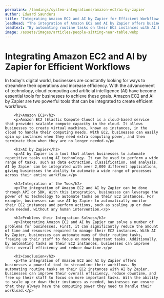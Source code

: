 ```yaml
---
permalink: /landings/system-integrations/amazon-ec2/ai-by-zapier
author: Edward Saunders
title: "Integrating Amazon EC2 and AI by Zapier for Efficient Workflows"
leadhead: "The integration of Amazon EC2 and AI by Zapier offers businesses a powerful tool to streamline their workflows"
leadtext: "By automating routine tasks on their EC2 instances with AI by Zapier, businesses can improve their overall efficiency, reduce downtime, and free up their staff to focus on more important tasks. With the ability to scale up or down their instances as needed, businesses can ensure that they always have the computing power they need to handle their workload."
image: /assets/images/articles/people-sitting-near-table.webp
---
```

<div class="arttext">        <h1>Integrating Amazon EC2 and AI by Zapier for Efficient Workflows</h2>
        <p>In today's digital world, businesses are constantly looking for ways to streamline their operations and increase efficiency. With the advancement of technology, cloud computing and artificial intelligence (AI) have become essential tools for businesses to achieve these goals. Amazon EC2 and AI by Zapier are two powerful tools that can be integrated to create efficient workflows.</p>
        
        <h2>Amazon EC2</h2>
        <p>Amazon EC2 (Elastic Compute Cloud) is a cloud-based service that provides scalable compute capacity in the cloud. It allows businesses to create virtual machines, known as instances, in the cloud to handle their computing needs. With EC2, businesses can easily spin up instances when they need extra computing power, and then terminate them when they are no longer needed.</p>
        
        <h2>AI by Zapier</h2>
        <p>AI by Zapier is a tool that allows businesses to automate repetitive tasks using AI technology. It can be used to perform a wide range of tasks, such as data extraction, classification, and analysis. AI by Zapier can be integrated with over 2,000 different applications, giving businesses the ability to automate a wide range of processes across their entire workflow.</p>
        
        <h2>Integration of the Two</h2>
        <p>The integration of Amazon EC2 and AI by Zapier can be done through API or SDK. With this integration, businesses can leverage the power of AI technology to automate tasks on their EC2 instances. For example, businesses can use AI by Zapier to automatically monitor their EC2 instances and perform actions, such as scaling up or down when needed, without any human intervention.</p>
        
        <h2>Problems their Integration Solves</h2>
        <p>Integrating Amazon EC2 and AI by Zapier can solve a number of problems for businesses. First, it can significantly reduce the amount of time and resources required to manage their EC2 instances. With AI by Zapier, businesses can automate many of their routine tasks, freeing up their staff to focus on more important tasks. Additionally, by automating tasks on their EC2 instances, businesses can improve their overall efficiency and reduce downtime.</p>
        
        <h2>Conclusion</h2>
        <p>The integration of Amazon EC2 and AI by Zapier offers businesses a powerful tool to streamline their workflows. By automating routine tasks on their EC2 instances with AI by Zapier, businesses can improve their overall efficiency, reduce downtime, and free up their staff to focus on more important tasks. With the ability to scale up or down their instances as needed, businesses can ensure that they always have the computing power they need to handle their workload.</p>
</div>